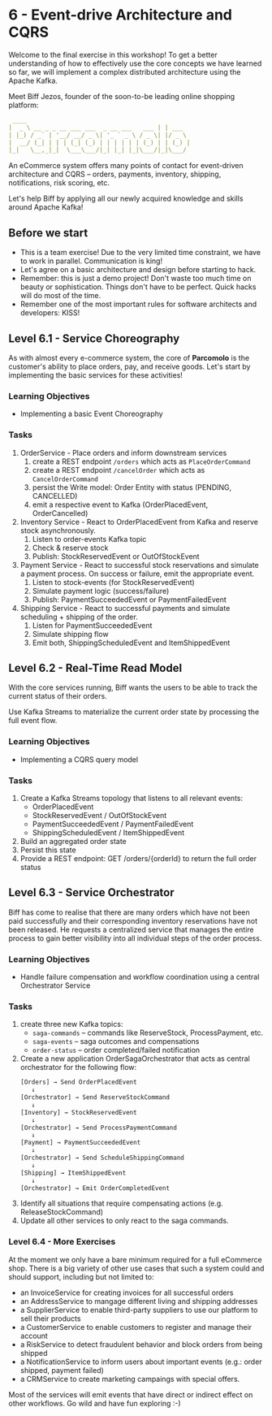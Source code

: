 # 6 - Event-drive Architecture and CQRS

Welcome to the final exercise in this workshop! To get a better understanding of
how to effectively use the core concepts we have learned so far, we will implement
a complex distributed architecture using the Apache Kafka.

Meet Biff Jezos, founder of the soon-to-be leading online shopping platform:
```yaml
 ____                                     
|  _ \ __ _ _ __ ___ ___  _ __ ___   ___ | | ___
| |_) / _` | '__/ __/ _ \| '_ ` _ \ / _ \| |/ _ \
|  __/ (_| | | | (_| (_) | | | | | | (_) | | (_) |
|_|   \__,_|_|  \___\___/|_| |_| |_|\___/|_|\___/
```

An eCommerce system offers many points of contact for event-driven architecture and
CQRS – orders, payments, inventory, shipping, notifications, risk scoring, etc.

Let's help Biff by applying all our newly acquired knowledge and skills around
Apache Kafka!


## Before we start

- This is a team exercise! Due to the very limited time constraint, we have to
work in parallel. Communication is king!
- Let's agree on a basic architecture and design before starting to hack.
- Remember: this is just a demo project! Don't waste too much time on beauty or
sophistication. Things don't have to be perfect. Quick hacks will do most of the
time.
- Remember one of the most important rules for software architects and developers: KISS!


## Level 6.1 - Service Choreography

As with almost every e-commerce system, the core of **Parcomolo** is the customer's
ability to place orders, pay, and receive goods. Let's start by
implementing the basic services for these activities!

### Learning Objectives
- Implementing a basic Event Choreography

### Tasks
1. OrderService - Place orders and inform downstream services
   1. create a REST endpoint `/orders` which acts as `PlaceOrderCommand`
   2. create a REST endpoint `/cancelOrder` which acts as `CancelOrderCommand`
   3. persist the Write model: Order Entity with status (PENDING, CANCELLED)
   4. emit a respective event to Kafka (OrderPlacedEvent, OrderCancelled)
2. Inventory Service - React to OrderPlacedEvent from Kafka and reserve stock asynchronously.
   1. Listen to order-events Kafka topic
   2. Check & reserve stock
   3. Publish: StockReservedEvent or OutOfStockEvent
3. Payment Service - React to successful stock reservations and simulate a payment process. On success or failure, emit the appropriate event.
   1. Listen to stock-events (for StockReservedEvent)
   2. Simulate payment logic (success/failure)
   3. Publish: PaymentSucceededEvent or PaymentFailedEvent
4. Shipping Service - React to successful payments and simulate scheduling + shipping of the order.
   1. Listen for PaymentSucceededEvent
   2. Simulate shipping flow
   3. Emit both, ShippingScheduledEvent and ItemShippedEvent


## Level 6.2 - Real-Time Read Model

With the core services running, Biff wants the users to be able to track the current status of their orders.

Use Kafka Streams to materialize the current order state by processing the full event flow.

### Learning Objectives
- Implementing a CQRS query model

### Tasks

1. Create a Kafka Streams topology that listens to all relevant events:
   - OrderPlacedEvent
   - StockReservedEvent / OutOfStockEvent
   - PaymentSucceededEvent / PaymentFailedEvent
   - ShippingScheduledEvent / ItemShippedEvent
2. Build an aggregated order state
3. Persist this state
4. Provide a REST endpoint: GET /orders/{orderId} to return the full order status


## Level 6.3 - Service Orchestrator

Biff has come to realise that there are many orders which have not been paid
successfully and their corresponding inventory reservations have not been
released. He requests a centralized service that manages the entire process
to gain better visibility into all individual steps of the order process.

### Learning Objectives
- Handle failure compensation and workflow coordination using a central Orchestrator Service

### Tasks
1. create three new Kafka topics:
   - `saga-commands` – commands like ReserveStock, ProcessPayment, etc.
   - `saga-events` – saga outcomes and compensations
   - `order-status` – order completed/failed notification
2. Create a new application OrderSagaOrchestrator that acts as central orchestrator for the
following flow:
   ```bash
   [Orders] → Send OrderPlacedEvent
      ↓
   [Orchestrator] → Send ReserveStockCommand
      ↓
   [Inventory] → StockReservedEvent
      ↓
   [Orchestrator] → Send ProcessPaymentCommand
      ↓
   [Payment] → PaymentSucceededEvent
      ↓
   [Orchestrator] → Send ScheduleShippingCommand
      ↓
   [Shipping] → ItemShippedEvent
      ↓
   [Orchestrator] → Emit OrderCompletedEvent
   ```
3. Identify all situations that require compensating actions (e.g. ReleaseStockCommand)
4. Update all other services to only react to the saga commands.


### Level 6.4 - More Exercises

At the moment we only have a bare minimum required for a full eCommerce shop.
There is a big variety of other use cases that such a system could and should support,
including but not limited to:

- an InvoiceService for creating invoices for all successful orders
- an AddressService to mangage different living and shipping addresses
- a SupplierService to enable third-party suppliers to use our platform to sell their products
- a CustomerService to enable customers to register and manage their account
- a RiskService to detect fraudulent behavior and block orders from being shipped
- a NotificationService to inform users about important events (e.g.: order shipped, payment failed)
- a CRMService to create marketing campaings with special offers.

Most of the services will emit events that have direct or indirect effect on other workflows.
Go wild and have fun exploring :-)
